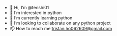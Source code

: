 - 👋 Hi, I’m @tenshi01
- 👀 I’m interested in python
- 🌱 I’m currently learning python
- 💞️ I’m looking to collaborate on any python project
- 📫 How to reach me tristan.ho062609@gmail.com

<!---
tenshi01/tenshi01 is a ✨ special ✨ repository because its `README.md` (this file) appears on your GitHub profile.
You can click the Preview link to take a look at your changes.
--->
